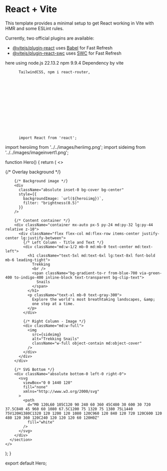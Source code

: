 # React + Vite

This template provides a minimal setup to get React working in Vite with HMR and some ESLint rules.

Currently, two official plugins are available:

- [@vitejs/plugin-react](https://github.com/vitejs/vite-plugin-react/blob/main/packages/plugin-react/README.md) uses [Babel](https://babeljs.io/) for Fast Refresh
- [@vitejs/plugin-react-swc](https://github.com/vitejs/vite-plugin-react-swc) uses [SWC](https://swc.rs/) for Fast Refresh



here using node.js 22.13.2
           npm     9.9.4
           Dependency by vite

          TailwindCSS, npm i react-router, 














          import React from 'react';
import heroiimg from '../../images/heriimg.png';
import sideimg from '../../images/imageinvert1.png';

function Hero() {
  return (
    <>
      <section className="mb-0 lg:mb-64 md:mb-64 text-white overflow-hidden relative">
        {/* Overlay background */}
        <div className="absolute inset-0 bg-zinc-900" />
        
        {/* Background image */}
        <div
          className="absolute inset-0 bg-cover bg-center"
          style={{
            backgroundImage: `url(${heroiimg})`,
            filter: "brightness(0.5)"
          }}
        />

        {/* Content container */}
        <div className="container mx-auto px-5 py-24 md:py-32 lg:py-44 relative z-10">
          <div className="flex flex-col md:flex-row items-center justify-center lg:justify-between">
            {/* Left Column - Title and Text */}
            <div className="md:w-1/2 mb-0 md:mb-0 text-center md:text-left">
              <h1 className="text-5xl md:text-6xl lg:text-8xl font-bold mb-6 leading-tight">
                Trekking
                <br />
                <span className="bg-gradient-to-r from-blue-700 via-green-400 to-indigo-400 inline-block text-transparent bg-clip-text">
                  Snails
                </span>
              </h1>
              <p className="text-xl mb-0 text-gray-300">
                Explore the world's most breathtaking landscapes, &amp;
                one step at a time.
              </p>
            </div>

            {/* Right Column - Image */}
            <div className="md:w-full">
              <img
                src={sideimg}
                alt="Trekking Snails"
                className="w-full object-contain md:object-cover"
              />
            </div>
          </div>
        </div>

        {/* SVG Bottom */}
        <div className="absolute bottom-0 left-0 right-0">
          <svg
            viewBox="0 0 1440 120"
            fill="none"
            xmlns="http://www.w3.org/2000/svg"
          >
            <path
              d="M0 120L60 105C120 90 240 60 360 45C480 30 600 30 720 37.5C840 45 960 60 1080 67.5C1200 75 1320 75 1380 75L1440 75V120H1380C1320 120 1200 120 1080 120C960 120 840 120 720 120C600 120 480 120 360 120C240 120 120 120 60 120H0Z"
              fill="white"
            />
          </svg>
        </div>
      </section>
    </>
  );
}

export default Hero;

